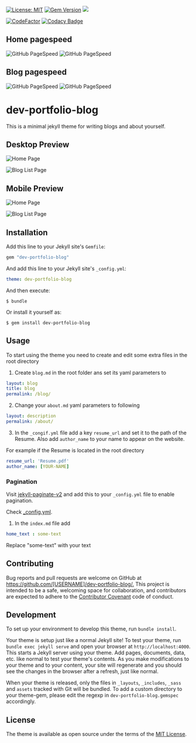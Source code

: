  [![License: MIT](https://img.shields.io/badge/License-MIT-yellow.svg)](https://opensource.org/licenses/MIT)
 [![Gem Version](https://badge.fury.io/rb/dev-portfolio-blog.svg)](https://badge.fury.io/rb/dev-portfolio-blog)
![](https://ruby-gem-downloads-badge.herokuapp.com/dev-portfolio-blog)

[![CodeFactor](https://www.codefactor.io/repository/github/rohitjain00/dev-portfolio-blog/badge)](https://www.codefactor.io/repository/github/rohitjain00/dev-portfolio-blog)
[![Codacy Badge](https://api.codacy.com/project/badge/Grade/d0b9f1c23f564a8195a8588de7895c4c)](https://www.codacy.com/manual/rohitjain00/dev-portfolio-blog?utm_source=github.com&amp;utm_medium=referral&amp;utm_content=rohitjain00/dev-portfolio-blog&amp;utm_campaign=Badge_Grade)

## Home pagespeed

![GitHub PageSpeed](https://api.speedbadge.io/v1?url=therohitjain.com&showStratLabel=true)
![GitHub PageSpeed](https://api.speedbadge.io/v1?url=therohitjain.com&strat=desktop&showStratLabel=true)


## Blog pagespeed

![GitHub PageSpeed](https://api.speedbadge.io/v1?url=therohitjain.com/blog&showStratLabel=true)
![GitHub PageSpeed](https://api.speedbadge.io/v1?url=therohitjain.com/blog&strat=desktop&showStratLabel=true)



# dev-portfolio-blog

This is a minimal jekyll theme for writing blogs and about yourself.

## Desktop Preview

![Home Page](/screenshots/Home.png?raw=true "Home View of the website")

![Blog List Page](/screenshots/Blog.png?raw=true "Blog List of the website")

## Mobile Preview

![Home Page](/screenshots/Home-Mobile.png?raw=true "Home View of the website")

![Blog List Page](/screenshots/Blog-Mobile.png?raw=true "Blog List of the website")


## Installation

Add this line to your Jekyll site's `Gemfile`:

```ruby
gem "dev-portfolio-blog"
```

And add this line to your Jekyll site's `_config.yml`:

```yaml
theme: dev-portfolio-blog
```

And then execute:

    $ bundle

Or install it yourself as:

    $ gem install dev-portfolio-blog

## Usage

To start using the theme you need to create and edit some extra files in the root directory

1. Create `blog.md` in the root folder ans set its yaml parameters to

```yaml
layout: blog
title: blog
permalink: /blog/
```

2. Change your `about.md` yaml parameters to following

```yaml
layout: description
permalink: /about/
```

3. In the `_congif.yml` file add a key `resume_url` and set it to the path of the Resume. Also add `author_name` to your name to appear on the website.

For example if the Resume is located in the root directory

```yaml
resume_url: 'Resume.pdf'
author_name: [YOUR-NAME]
```

### Pagination

Visit [jekyll-paginate-v2](https://github.com/sverrirs/jekyll-paginate-v2/blob/master/README-GENERATOR.md#site-configuration) and add this to your `_config.yml` file to enable pagination.

Check [_config.yml](https://github.com/rohitjain00/dev-portfolio-blog/blob/master/_config.yml).


1. In the `index.md` file add

```yaml
home_text : some-text
```

Replace "some-text" with your text

## Contributing

Bug reports and pull requests are welcome on GitHub at <https://github.com/[USERNAME]/dev-portfolio-blog/.> This project is intended to be a safe, welcoming space for collaboration, and contributors are expected to adhere to the [Contributor Covenant](http://contributor-covenant.org) code of conduct.

## Development

To set up your environment to develop this theme, run `bundle install`.

Your theme is setup just like a normal Jekyll site! To test your theme, run `bundle exec jekyll serve` and open your browser at `http://localhost:4000`. This starts a Jekyll server using your theme. Add pages, documents, data, etc. like normal to test your theme's contents. As you make modifications to your theme and to your content, your site will regenerate and you should see the changes in the browser after a refresh, just like normal.

When your theme is released, only the files in `_layouts`, `_includes`, `_sass` and `assets` tracked with Git will be bundled.
To add a custom directory to your theme-gem, please edit the regexp in `dev-portfolio-blog.gemspec` accordingly.

## License

The theme is available as open source under the terms of the [MIT License](https://opensource.org/licenses/MIT).

